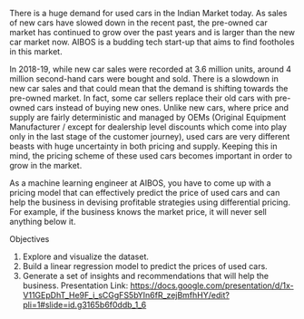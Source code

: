 There is a huge demand for used cars in the Indian Market today. As sales of new cars have slowed down in the recent past, the pre-owned car market has continued to grow over the past years and is larger than the new car market now. AIBOS is a budding tech start-up that aims to find footholes in this market.

In 2018-19, while new car sales were recorded at 3.6 million units, around 4 million second-hand cars were bought and sold. There is a slowdown in new car sales and that could mean that the demand is shifting towards the pre-owned market. In fact, some car sellers replace their old cars with pre-owned cars instead of buying new ones. Unlike new cars, where price and supply are fairly deterministic and managed by OEMs (Original Equipment Manufacturer / except for dealership level discounts which come into play only in the last stage of the customer journey), used cars are very different beasts with huge uncertainty in both pricing and supply. Keeping this in mind, the pricing scheme of these used cars becomes important in order to grow in the market.

As a machine learning engineer at AIBOS, you have to come up with a pricing model that can effectively predict the price of used cars and can help the business in devising profitable strategies using differential pricing. For example, if the business knows the market price, it will never sell anything below it.

Objectives

1. Explore and visualize the dataset.
2. Build a linear regression model to predict the prices of used cars.
3. Generate a set of insights and recommendations that will help the business.
Presentation Link: https://docs.google.com/presentation/d/1x-V11GEpDhT_He9F_i_sCGgFS5bYIn6fR_zejBmfhHY/edit?pli=1#slide=id.g3165b6f0ddb_1_6
